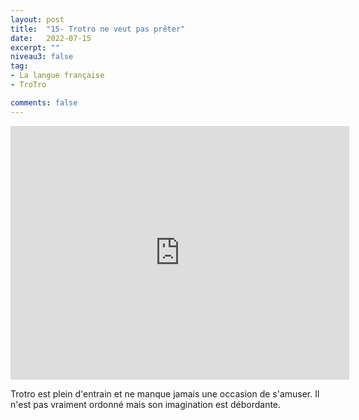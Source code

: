 ```yaml
---
layout: post
title:  "15- Trotro ne veut pas prêter"
date:   2022-07-15
excerpt: ""
niveau3: false
tag:
- La langue française
- TroTro

comments: false
---
```

<center>
<img style="display: none;" src="/assets/img/thumbnails/trotro-15.jpg" alt="" width="1" height="1">
<iframe width="542px" height="406px" src="https://www.youtube.com/embed/xlRrGCD03J8?rel=0&controls=1&showinfo=0&modestbranding=1&enablejsapi=1" allowfullscreen frameborder="0" ></iframe></center>

Trotro est plein d'entrain et ne manque jamais une occasion de s'amuser. Il n'est pas vraiment ordonné mais son imagination est débordante. 
